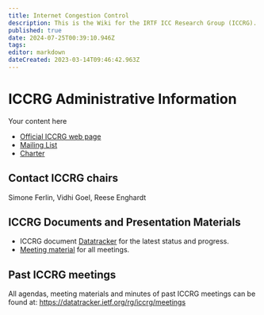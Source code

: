 ```yaml
---
title: Internet Congestion Control
description: This is the Wiki for the IRTF ICC Research Group (ICCRG).
published: true
date: 2024-07-25T00:39:10.946Z
tags: 
editor: markdown
dateCreated: 2023-03-14T09:46:42.963Z
---
```


# ICCRG Administrative Information
Your content here

- [Official ICCRG web page](https://www.irtf.org/iccrg.html)
- [Mailing List](http://irtf.org/mailman/listinfo/iccrg)
- [Charter](https://datatracker.ietf.org/rg/iccrg/charter/)


## Contact ICCRG chairs
Simone Ferlin, Vidhi Goel, Reese Enghardt


## ICCRG Documents and Presentation Materials
- ICCRG document [Datatracker](https://datatracker.ietf.org/rg/iccrg/) for the latest status and progress.
- [Meeting material](https://datatracker.ietf.org/rg/iccrg/meetings/) for all meetings.


## Past ICCRG meetings
All agendas, meeting materials and minutes of past ICCRG meetings can be found at: https://datatracker.ietf.org/rg/iccrg/meetings
